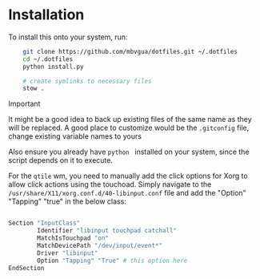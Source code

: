 <h1> Installation </h1>

To install this onto your system, run:

```bash
    git clone https://github.com/mbvgua/dotfiles.git ~/.dotfiles
    cd ~/.dotfiles
    python install.py

    # create symlinks to necessary files
    stow .
```

> [!IMPORTANT]
> It might be a good idea to back up existing files of the same name as they will be replaced. A good place to customize would be the `.gitconfig` file, change existing variable names to yours
> 
> Also ensure you already have `python ` installed on your system, since the script depends on it to execute.
>
> For the `qtile` wm, you need to manually add the click options for Xorg to allow click actions using the touchoad. Simply navigate to the `/usr/share/X11/xorg.conf.d/40-libinput.conf` file and add the "Option" "Tapping" "true" in the below class:
```bash

Section "InputClass"
        Identifier "libinput touchpad catchall"
        MatchIsTouchpad "on"
        MatchDevicePath "/dev/input/event*"
        Driver "libinput"
        Option "Tapping" "True" # this option here
EndSection
```
